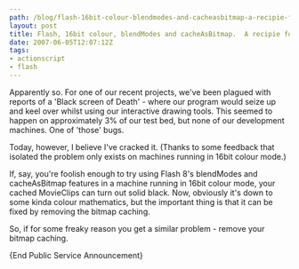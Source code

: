 ```yaml
---
path: /blog/flash-16bit-colour-blendmodes-and-cacheasbitmap-a-recipie-for-disaster/
layout: post
title: Flash, 16bit colour, blendModes and cacheAsBitmap.  A recipie for disaster?
date: 2007-06-05T12:07:12Z
tags:
- actionscript
- flash
---
```


Apparently so. For one of our recent projects, we've been plagued with reports of a 'Black screen of Death' - where our program would seize up and keel over whilst using our interactive drawing tools.  This seemed to happen on approximately 3% of our test bed, but none of our development machines.  One of 'those' bugs.

Today, however, I believe I've cracked it.  (Thanks to some feedback that isolated the problem only exists on machines running in 16bit colour mode.)

If, say, you're foolish enough to try using Flash 8's blendModes and cacheAsBitmap features in a machine running in 16bit colour mode, your cached MovieClips can turn out solid black.  Now, obviously it's down to some kinda colour mathematics, but the important thing is that it can be fixed by removing the bitmap caching.

So, if for some freaky reason you get a similar problem - remove your bitmap caching.

<span class="date">{End Public Service Announcement}</span>